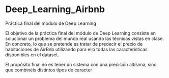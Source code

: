 # Deep_Learning_Airbnb

Práctica final del módulo de Deep Learning   

El objetivo de la práctica final del módulo de Deep Learning consiste en solucionar  un problema del mundo real usando las técnicas vistas en clase. En concreto, lo  que se pretende es tratar de predecir el precio de habitaciones de AirBnb  utilizando para ello todas las características disponibles en el dataset.   

El propósito final no es tener un sistema con una precisión altísima, sino que  combinéis distintos tipos de caracter
